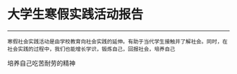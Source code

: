 # 大学生寒假实践活动报告
****
    寒假社会实践活动是由学校教育向社会实践的延伸。有助于当代学生接触并了解社会。同时，在社会实践的过程中，我们也能增长学识，锻炼自己，回报社会，培养自己
培养自己吃苦耐劳的精神